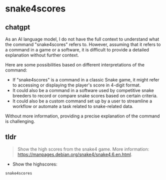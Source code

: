 # snake4scores 
## chatgpt 
As an AI language model, I do not have the full context to understand what the command "snake4scores" refers to. However, assuming that it refers to a command in a game or a software, it is difficult to provide a detailed explanation without further context. 

Here are some possibilities based on different interpretations of the command: 

- If "snake4scores" is a command in a classic Snake game, it might refer to accessing or displaying the player's score in 4-digit format. 
- It could also be a command in a software used by competitive snake breeders to record or compare snake scores based on certain criteria. 
- It could also be a custom command set up by a user to streamline a workflow or automate a task related to snake-related data. 

Without more information, providing a precise explanation of the command is challenging. 

## tldr 
 
> Show the high scores from the snake4 game.
> More information: <https://manpages.debian.org/snake4/snake4.6.en.html>.

- Show the highscores:

`snake4scores`
